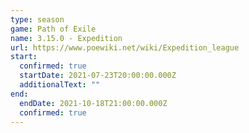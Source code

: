 ```yaml
---
type: season
game: Path of Exile
name: 3.15.0 - Expedition
url: https://www.poewiki.net/wiki/Expedition_league
start:
  confirmed: true
  startDate: 2021-07-23T20:00:00.000Z
  additionalText: ""
end:
  endDate: 2021-10-18T21:00:00.000Z
  confirmed: true
---
```

